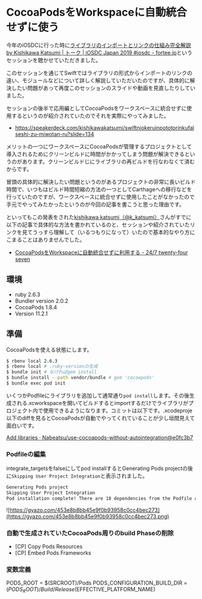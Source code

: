 # CocoaPodsをWorkspaceに自動統合せずに使う

今年のiOSDCに行った時に[ライブラリのインポートとリンクの仕組み完全解説 by Kishikawa Katsumi | トーク | iOSDC Japan 2019 #iosdc - fortee.jp](https://fortee.jp/iosdc-japan-2019/proposal/28d1013f-a57b-4d42-b486-a3372c459459)というセッションを聴かせていただきました。

このセッションを通じてSwiftではライブラリの形式からインポートのリンクの違い、モジュールなどについて詳しく解説していただいたのですが、具体的に解決したい問題があって再度このセッションのスライドや動画を見直したりしていました。

セッションの後半で応用編としてCocoaPodsをワークスペースに統合せずに使用するというのが紹介されていたのでそれを実際にやってみました。

- https://speakerdeck.com/kishikawakatsumi/swiftniokeruinpototorinkufalseshi-zu-miwotan-ru?slide=134

メリットの一つにワークスペースにCocoaPodsが管理するプロジェクトとして導入されるためにクリーンビルドに時間がかかってしまう問題が解決できるというのがあります。クリーンビルドじにライブラリの再ビルドを行なわなくて済むからです。

冒頭の具体的に解決したい問題というのがあるプロジェクトの非常に長いビルド時間で、いつもはビルド時間短縮の方法の一つとしてCarthageへの移行などを行っていたのですが、ワークスペースに統合せずに使用したことがなかったので手元でやってみたかったというのが今回の記事を書こうと思った理由です。

といってもこの発表をされた[kishikawa katsumi（@k_katsumi）](https://twitter.com/k_katsumi/likes)さんがすでに以下の記事で具体的な方法を書かれているのと、セッションや紹介されていたリンクを見てうっすら理解して（いるつもりになって）いたので基本的なやり方にこまることはありませんでした。

- [CocoaPodsをWorkspaceに自動統合せずに利用する - 24/7 twenty-four seven](https://blog.kishikawakatsumi.com/entry/2019/06/17/090724)

## 環境

- ruby 2.6.3
- Bundler version 2.0.2
- CocoaPods 1.8.4
- Version 11.2.1

## 準備

CocoaPodsを使える状態にします。
```sh
$ rbenv local 2.6.3
$ rbenv local # .ruby-versionの生成
$ bundle init # なければgem install
$ bundle install --path vendor/bundle # gem 'cocoapods'
$ bundle exec pod init
```

いくつかPodfileにライブラリを追加して通常通り`pod install`します。その後生成される.xcworkspaceを開いてビルドするとimportするだけでライブラリがプロジェクト内で使用できるようになります。コミットは以下です。.xcodeproje以下のdiffを見るとCocoaPodsが自動でやってくれていることが少し垣間見えて面白いです。

[Add libraries · Nabeatsu/use-cocoapods-without-autointegration@e0fc3b7](https://github.com/Nabeatsu/use-cocoapods-without-autointegration/commit/e0fc3b7f2f0539bd101e65d0a4bfa8c605196d1d)

### Podfileの編集
integrate_targetsをfalseにしてpod installするとGenerating Pods projectの後に`Skipping User Project Integration`と表示されました。

```sh
Generating Pods project
Skipping User Project Integration
Pod installation complete! There are 18 dependencies from the Podfile and 37 total pods installed.
```

![https://gyazo.com/453e8b8bb45e9f0b93958c0cc4bec273](https://gyazo.com/453e8b8bb45e9f0b93958c0cc4bec273.png)

### 自動で生成されていたCocoaPods周りのbuild Phaseの削除
- [CP] Copy Pods Resources
- [CP] Embed Pods Frameworks

### 変数定義
PODS_ROOT = $(SRCROOT)/Pods
PODS_CONFIGURATION_BUILD_DIR = $(PODS_ROOT)/Build/Release$(EFFECTIVE_PLATFORM_NAME)





